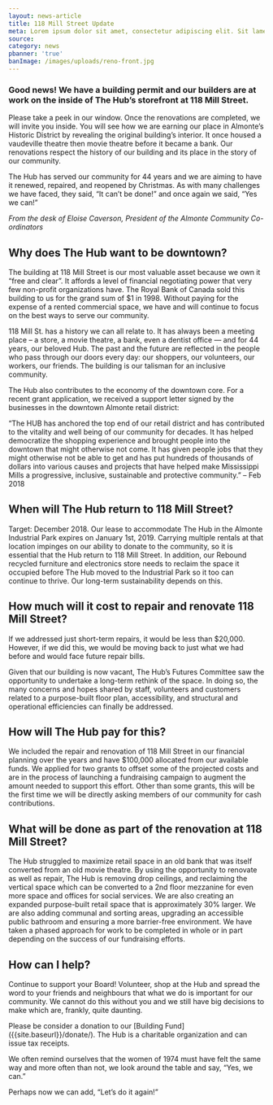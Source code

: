 ```yaml
---
layout: news-article
title: 118 Mill Street Update
meta: Lorem ipsum dolor sit amet, consectetur adipiscing elit. Sit lamet tolk amel yut…
source:
category: news
pbanner: 'true'
banImage: /images/uploads/reno-front.jpg
---
```


### Good news! We have a building permit and our builders are at work on the inside of The Hub’s storefront at 118 Mill Street.

Please take a peek in our window. Once the renovations are completed, we will invite you inside. You will see how we are earning our place in Almonte’s Historic District by revealing the original building’s interior. It once housed a vaudeville theatre then movie theatre before it became a bank. Our renovations respect the history of our building and its place in the story of our community.

The Hub has served our community for 44 years and we are aiming to have it renewed, repaired, and reopened by Christmas. As with many challenges we have faced, they said, “It can’t be done!” and once again we said, “Yes we can!”

*From the desk of Eloise Caverson, President of the Almonte Community Co-ordinators*

## Why does The Hub want to be downtown?
The building at 118 Mill Street is our most valuable asset because we own it “free and clear”. It affords a level of financial negotiating power that very few non-profit organizations have. The Royal Bank of Canada sold this building to us for the grand sum of $1 in 1998. Without paying for the expense of a rented commercial space, we have and will continue to focus on the best ways to serve our community.

118 Mill St. has a history we can all relate to. It has always been a meeting place – a store, a movie theatre, a bank, even a dentist office — and for 44 years, our beloved Hub. The past and the future are reflected in the people who pass through our doors every day: our shoppers, our volunteers, our workers, our friends. The building is our talisman for an inclusive community.

The Hub also contributes to the economy of the downtown core. For a recent grant application, we received a support letter signed by the businesses in the downtown Almonte retail district:

“The HUB has anchored the top end of our retail district and has contributed to the vitality and well being of our community for decades. It has helped democratize the shopping experience and brought people into the downtown that might otherwise not come. It has given people jobs that they might otherwise not be able to get and has put hundreds of thousands of dollars into various causes and projects that have helped make Mississippi Mills a progressive, inclusive, sustainable and protective community.” – Feb 2018

## When will The Hub return to 118 Mill Street?
Target: December 2018.
Our lease to accommodate The Hub in the Almonte Industrial Park expires on January 1st, 2019. Carrying multiple rentals at that location impinges on our ability to donate to the community, so it is essential that the Hub return to 118 Mill Street. In addition, our Rebound recycled furniture and electronics store needs to reclaim the space it occupied before The Hub moved to the Industrial Park so it too can continue to thrive. Our long-term sustainability depends on this.

## How much will it cost to repair and renovate 118 Mill Street?
If we addressed just short-term repairs, it would be less than $20,000. However, if we did this, we would be moving back to just what we had before and would face future repair bills.

Given that our building is now vacant, The Hub’s Futures Committee saw the opportunity to undertake a long-term rethink of the space. In doing so, the many concerns and hopes shared by staff, volunteers and customers related to a purpose-built floor plan, accessibility, and structural and operational efficiencies can finally be addressed.

## How will The Hub pay for this?
We included the repair and renovation of 118 Mill Street in our financial planning over the years and have $100,000 allocated from our available funds. We applied for two grants to offset some of the projected costs and are in the process of launching a fundraising campaign to augment the amount needed to support this effort. Other than some grants, this will be the first time we will be directly asking members of our community for cash contributions.

## What will be done as part of the renovation at 118 Mill Street?
The Hub struggled to maximize retail space in an old bank that was itself converted from an old movie theatre. By using the opportunity to renovate as well as repair, The Hub is removing drop ceilings, and reclaiming the vertical space which can be converted to a 2nd floor mezzanine for even more space and offices for social services. We are also creating an expanded purpose-built retail space that is approximately 30% larger. We are also adding communal and sorting areas, upgrading an accessible public bathroom and ensuring a more barrier-free environment. We have taken a phased approach for work to be completed in whole or in part depending on the success of our fundraising efforts.

## How can I help?
Continue to support your Board! Volunteer, shop at the Hub and spread the word to your friends and neighbours that what we do is important for our community. We cannot do this without you and we still have big decisions to make which are, frankly, quite daunting.

Please be consider a donation to our [Building Fund] ({{site.baseurl}}/donate/). The Hub is a charitable organization and can issue tax receipts.

We often remind ourselves that the women of 1974 must have felt the same way and more often than not, we look around the table and say, “Yes, we can.”

Perhaps now we can add, “Let’s do it again!”
